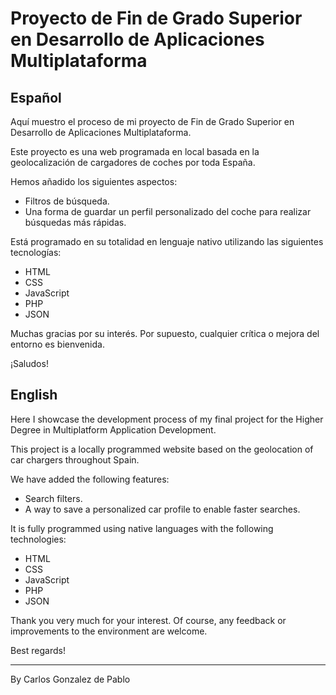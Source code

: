 # Proyecto de Fin de Grado Superior en Desarrollo de Aplicaciones Multiplataforma

## Español

Aquí muestro el proceso de mi proyecto de Fin de Grado Superior en Desarrollo de Aplicaciones Multiplataforma. 

Este proyecto es una web programada en local basada en la geolocalización de cargadores de coches por toda España. 

Hemos añadido los siguientes aspectos:
- Filtros de búsqueda.
- Una forma de guardar un perfil personalizado del coche para realizar búsquedas más rápidas.

Está programado en su totalidad en lenguaje nativo utilizando las siguientes tecnologías:
- HTML
- CSS
- JavaScript
- PHP
- JSON

Muchas gracias por su interés. Por supuesto, cualquier crítica o mejora del entorno es bienvenida. 

¡Saludos!

## English

Here I showcase the development process of my final project for the Higher Degree in Multiplatform Application Development. 

This project is a locally programmed website based on the geolocation of car chargers throughout Spain. 

We have added the following features:
- Search filters.
- A way to save a personalized car profile to enable faster searches.

It is fully programmed using native languages with the following technologies:
- HTML
- CSS
- JavaScript
- PHP
- JSON

Thank you very much for your interest. Of course, any feedback or improvements to the environment are welcome.

Best regards!

---

By Carlos Gonzalez de Pablo
